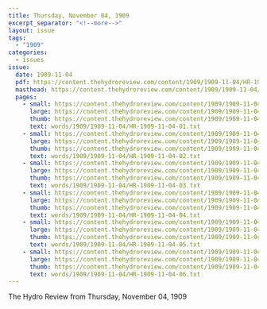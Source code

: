 ```yaml
---
title: Thursday, November 04, 1909
excerpt_separator: "<!--more-->"
layout: issue
tags:
  - "1909"
categories:
  - issues
issue:
  date: 1909-11-04
  pdf: https://content.thehydroreview.com/content/1909/1909-11-04/HR-1909-11-04.pdf
  masthead: https://content.thehydroreview.com/content/1909/1909-11-04/masthead/HR-1909-11-04.jpg
  pages:
    - small: https://content.thehydroreview.com/content/1909/1909-11-04/small/HR-1909-11-04-01.jpg
      large: https://content.thehydroreview.com/content/1909/1909-11-04/large/HR-1909-11-04-01.jpg
      thumb: https://content.thehydroreview.com/content/1909/1909-11-04/thumbnails/HR-1909-11-04-01.jpg
      text: words/1909/1909-11-04/HR-1909-11-04-01.txt
    - small: https://content.thehydroreview.com/content/1909/1909-11-04/small/HR-1909-11-04-02.jpg
      large: https://content.thehydroreview.com/content/1909/1909-11-04/large/HR-1909-11-04-02.jpg
      thumb: https://content.thehydroreview.com/content/1909/1909-11-04/thumbnails/HR-1909-11-04-02.jpg
      text: words/1909/1909-11-04/HR-1909-11-04-02.txt
    - small: https://content.thehydroreview.com/content/1909/1909-11-04/small/HR-1909-11-04-03.jpg
      large: https://content.thehydroreview.com/content/1909/1909-11-04/large/HR-1909-11-04-03.jpg
      thumb: https://content.thehydroreview.com/content/1909/1909-11-04/thumbnails/HR-1909-11-04-03.jpg
      text: words/1909/1909-11-04/HR-1909-11-04-03.txt
    - small: https://content.thehydroreview.com/content/1909/1909-11-04/small/HR-1909-11-04-04.jpg
      large: https://content.thehydroreview.com/content/1909/1909-11-04/large/HR-1909-11-04-04.jpg
      thumb: https://content.thehydroreview.com/content/1909/1909-11-04/thumbnails/HR-1909-11-04-04.jpg
      text: words/1909/1909-11-04/HR-1909-11-04-04.txt
    - small: https://content.thehydroreview.com/content/1909/1909-11-04/small/HR-1909-11-04-05.jpg
      large: https://content.thehydroreview.com/content/1909/1909-11-04/large/HR-1909-11-04-05.jpg
      thumb: https://content.thehydroreview.com/content/1909/1909-11-04/thumbnails/HR-1909-11-04-05.jpg
      text: words/1909/1909-11-04/HR-1909-11-04-05.txt
    - small: https://content.thehydroreview.com/content/1909/1909-11-04/small/HR-1909-11-04-06.jpg
      large: https://content.thehydroreview.com/content/1909/1909-11-04/large/HR-1909-11-04-06.jpg
      thumb: https://content.thehydroreview.com/content/1909/1909-11-04/thumbnails/HR-1909-11-04-06.jpg
      text: words/1909/1909-11-04/HR-1909-11-04-06.txt
---
```


The Hydro Review from Thursday, November 04, 1909

<!--more-->

